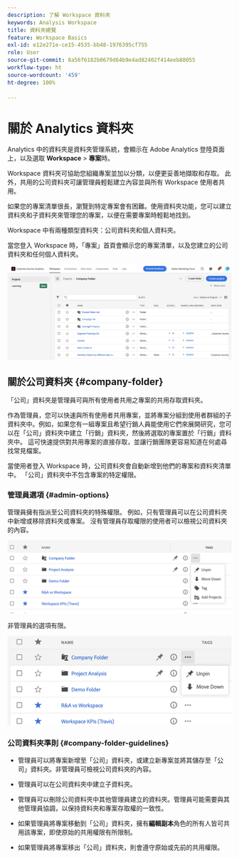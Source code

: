 ```yaml
---
description: 了解 Workspace 資料夾
keywords: Analysis Workspace
title: 資料夾總覽
feature: Workspace Basics
exl-id: e12e271e-ce15-4535-bb48-1976395cf755
role: User
source-git-commit: 8a56f6182b0679d64b9e4ad82402f414eeb88055
workflow-type: ht
source-wordcount: '459'
ht-degree: 100%

---
```


# 關於 Analytics 資料夾

Analytics 中的資料夾是資料夾管理系統，會顯示在 Adobe Analytics 登陸頁面上，以及選取 **Workspace** > **專案**&#x200B;時。

Workspace 資料夾可協助您組織專案並加以分類，以便更妥善地擷取和存取。 此外，共用的公司資料夾可讓管理員輕鬆建立內容並與所有 Workspace 使用者共用。

如果您的專案清單很長，瀏覽到特定專案會有困難。使用資料夾功能，您可以建立資料夾和子資料夾來管理您的專案，以便在需要專案時輕鬆地找到。

Workspace 中有兩種類型資料夾：公司資料夾和個人資料夾。

當您登入 Workspace 時，「專案」首頁會顯示您的專案清單，以及您建立的公司資料夾和任何個人資料夾。

![專案首頁](../assets/landing-page2.png)

## 關於公司資料夾 {#company-folder}

「公司」資料夾是管理員可與所有使用者共用之專案的共用存取資料夾。

作為管理員，您可以快速與所有使用者共用專案，並將專案分組到使用者群組的子資料夾中。例如，如果您有一組專案且希望行銷人員能使用它們來展開研究，您可以在「公司」資料夾中建立「行銷」資料夾，然後將選取的專案置於「行銷」資料夾中。 這可快速提供對共用專案的直接存取，並讓行銷團隊更容易知道在何處尋找常見檔案。

當使用者登入 Workspace 時，公司資料夾會自動新增到他們的專案和資料夾清單中。 「公司」資料夾中不包含專案的特定權限。

### 管理員選項 {#admin-options}

管理員擁有指派至公司資料夾的特殊權限。 例如，只有管理員可以在公司資料夾中新增或移除資料夾或專案。 沒有管理員存取權限的使用者可以檢視公司資料夾的內容。

![顯示管理選項的專案頁面。](/help/analysis-workspace/build-workspace-project/assets/admin-options.png)

非管理員的選項有限。

![顯示資料夾之非管理選項的專案頁面。](/help/analysis-workspace/build-workspace-project/assets/non-admin-folder-options.png)

### 公司資料夾準則 {#company-folder-guidelines}

- 管理員可以將專案新增至「公司」資料夾，或建立新專案並將其儲存至「公司」資料夾。非管理員可檢視公司資料夾的內容。

- 管理員可以在公司資料夾中建立子資料夾。

- 管理員可以刪除公司資料夾中其他管理員建立的資料夾。管理員可能需要與其他管理員協調，以保持資料夾和專案存取權的一致性。

- 如果管理員將專案移動到「公司」資料夾，擁有&#x200B;**編輯副本**&#x200B;角色的所有人皆可共用該專案，即使原始的共用權限有所限制。

- 如果管理員將專案移出「公司」資料夾，則會遵守原始或先前的共用權限。
